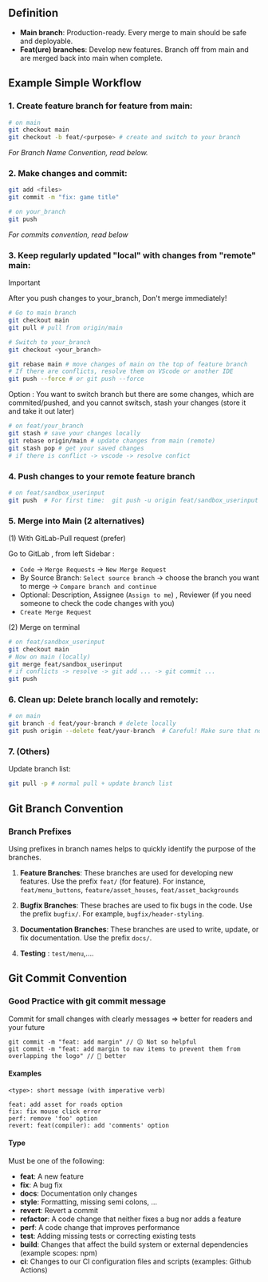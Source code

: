 ## Definition

- **Main branch**: Production-ready. Every merge to main should be safe and deployable.
- **Feat(ure) branches**: Develop new features. Branch off from main and are merged back into main when complete.

## Example Simple Workflow

### 1. Create feature branch for feature from main:

```sh
# on main
git checkout main
git checkout -b feat/<purpose> # create and switch to your branch
```

<i>For Branch Name Convention, read below.</i>

### 2. Make changes and commit:

```sh
git add <files>
git commit -m "fix: game title"

# on your_branch
git push
```

<i>For commits convention, read below</i>

### 3. Keep regularly updated "local" with changes from "remote" main:

> [!IMPORTANT]
> After you push changes to your_branch, Don't merge immediately!

```sh
# Go to main branch
git checkout main
git pull # pull from origin/main

# Switch to your_branch
git checkout <your_branch>

git rebase main # move changes of main on the top of feature branch
# If there are conflicts, resolve them on VScode or another IDE
git push --force # or git push --force
```

Option : You want to switch branch but there are some changes, which are commited/pushed, and you cannot switsch, stash your changes (store it and take it out later)

```sh
# on feat/your_branch
git stash # save your changes locally
git rebase origin/main # update changes from main (remote)
git stash pop # get your saved changes
# if there is conflict -> vscode -> resolve confict
```

### 4. Push changes to your remote feature branch

```sh
# on feat/sandbox_userinput
git push  # For first time:  git push -u origin feat/sandbox_userinput
```

### 5. Merge into Main (2 alternatives)

(1) With GitLab-Pull request (prefer)

Go to GitLab , from left Sidebar :

- `Code` -> `Merge Requests` -> `New Merge Request`
- By Source Branch: `Select source branch` -> choose the branch you want to merge -> `Compare branch and continue`
- Optional: Description, Assignee (`Assign to me`) , Reviewer (if you need someone to check the code changes with you)
- `Create Merge Request`

(2) Merge on terminal

```sh
# on feat/sandbox_userinput
git checkout main
# Now on main (locally)
git merge feat/sandbox_userinput
# if conflicts -> resolve -> git add ... -> git commit ...
git push
```

### 6. Clean up: Delete branch locally and remotely:

```sh
# on main
git branch -d feat/your-branch # delete locally
git push origin --delete feat/your-branch  # Careful! Make sure that no one uses this branch anymore
```

### 7. (Others)

Update branch list:

```sh
git pull -p # normal pull + update branch list
```

## Git Branch Convention

### Branch Prefixes

Using prefixes in branch names helps to quickly identify the purpose of the branches.

1. **Feature Branches**: These branches are used for developing new features. Use the prefix `feat/` (for feature). For instance, `feat/menu_buttons`, `feature/asset_houses`, `feat/asset_backgrounds`

2. **Bugfix Branches**: These braches are used to fix bugs in the code. Use the prefix `bugfix/`. For example, `bugfix/header-styling`.

3. **Documentation Branches**: These branches are used to write, update, or fix documentation. Use the prefix `docs/`.

4. **Testing** : `test/menu`,....

## Git Commit Convention

### Good Practice with git commit message

Commit for small changes with clearly messages => better for readers and your future

```
git commit -m "feat: add margin" // 😕 Not so helpful
git commit -m "feat: add margin to nav items to prevent them from overlapping the logo" // 🤩 better
```

#### Examples

```
<type>: short message (with imperative verb)

feat: add asset for roads option
fix: fix mouse click error
perf: remove 'foo' option
revert: feat(compiler): add 'comments' option
```

#### Type

Must be one of the following:

- **feat**: A new feature
- **fix**: A bug fix
- **docs**: Documentation only changes
- **style**: Formatting, missing semi colons, …
- **revert**: Revert a commit
- **refactor**: A code change that neither fixes a bug nor adds a feature
- **perf**: A code change that improves performance
- **test**: Adding missing tests or correcting existing tests
- **build**: Changes that affect the build system or external dependencies (example scopes: npm)
- **ci**: Changes to our CI configuration files and scripts (examples: Github Actions)
